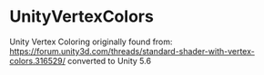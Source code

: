 # UnityVertexColors

Unity Vertex Coloring originally found from: https://forum.unity3d.com/threads/standard-shader-with-vertex-colors.316529/ converted to Unity 5.6
